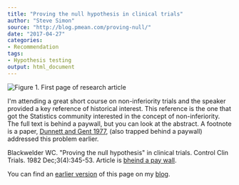 ```yaml
---
title: "Proving the null hypothesis in clinical trials"
author: "Steve Simon"
source: "http://blog.pmean.com/proving-null/"
date: "2017-04-27"
categories:
- Recommendation
tags:
- Hypothesis testing
output: html_document
---
```


![Figure 1. First page of research article](http://www.pmean.com/new-images/17/proving-null01.png)

<div class="notes">

I'm attending a great short course on non-inferiority trials and the speaker provided a key reference of historical interest. This reference is the one that got the Statistics community interested in the concept of non-inferiority. The full text is behind a paywall, but you can look at the abstract. A footnote is a paper, [Dunnett and Gent 1977][dun1], (also trapped behind a paywall) addressed this problem earlier.

Blackwelder WC. "Proving the null hypothesis" in clinical trials. Control Clin Trials. 1982 Dec;3(4):345-53. Article is [bheind a pay wall][bla1].

You can find an [earlier version][sim1] of this page on my [blog][sim2].

[sim1]: http://blog.pmean.com/proving-null/
[sim2]: http://blog.pmean.com

[bla1]: http://www.sciencedirect.com/science/article/pii/0197245682900241
[dun1]: https://www.ncbi.nlm.nih.gov/pubmed/588654

</div>
